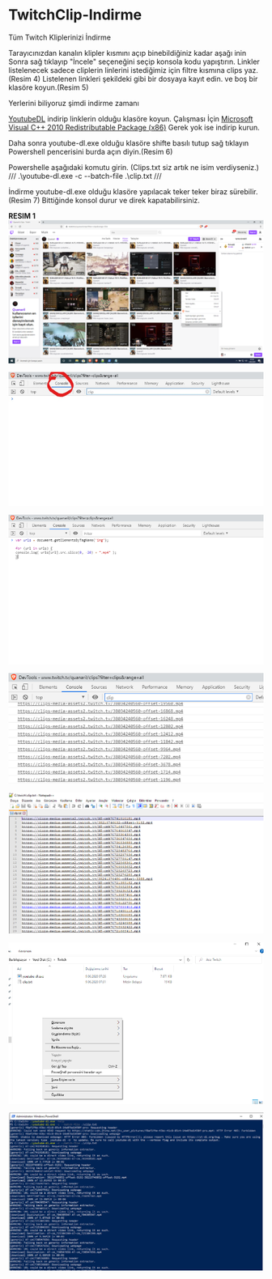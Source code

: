 # TwitchClip-Indirme
Tüm Twitch Kliplerinizi İndirme


Tarayıcınızdan kanalın klipler kısmını açıp binebildiğiniz kadar aşağı inin 
Sonra  sağ tıklayıp "İncele" seçeneğini seçip konsola kodu yapıştırın.
Linkler listelenecek sadece cliplerin linlerini istediğimiz için filtre kısmına clips yaz.(Resim 4)
Listelenen linkleri şekildeki gibi bir dosyaya kayıt edin. ve boş bir klasöre koyun.(Resim 5)

Yerlerini biliyoruz şimdi indirme zamanı

[YoutubeDL](https://yt-dl.org/downloads/2020.06.06/youtube-dl.exe) indirip linklerin olduğu klasöre koyun.
Çalışması İçin [Microsoft Visual C++ 2010 Redistributable Package (x86)](https://www.microsoft.com/en-US/download/details.aspx?id=5555) Gerek yok ise indirip kurun.

Daha sonra youtube-dl.exe olduğu klasöre shifte basılı tutup sağ tıklayın Powershell pencerisini burda açın diyin.(Resim 6)

Powershelle aşağıdaki komutu girin. (Clips.txt siz artık ne isim verdiyseniz.)
///
.\youtube-dl.exe -c --batch-file .\clip.txt
///

İndirme youtube-dl.exe olduğu klasöre yapılacak teker teker biraz sürebilir.(Resim 7)
Bittiğinde konsol durur ve direk kapatabilirsiniz.

**RESIM 1**
![GitHub Logo](/images/ss1.png)

![GitHub Logo](/images/ss2.jpg)

![GitHub Logo](/images/ss3.png)

![GitHub Logo](/images/ss4.png)

![GitHub Logo](/images/ss5.png)

![GitHub Logo](/images/ss6.png)

![GitHub Logo](/images/ss7.png)
